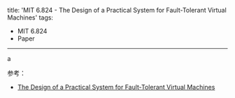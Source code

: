 title: 'MIT 6.824 - The Design of a Practical System for Fault-Tolerant Virtual Machines'
tags:
- MIT 6.824
- Paper
---

a

参考：

* [The Design of a Practical System for Fault-Tolerant Virtual Machines](https://pdos.csail.mit.edu/6.824/papers/vm-ft.pdf)